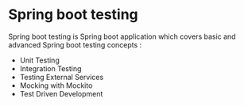 # Spring boot testing

Spring boot testing is Spring boot application which
covers basic and advanced Spring boot testing concepts :

- Unit Testing
- Integration Testing
- Testing External Services
- Mocking with Mockito
- Test Driven Development